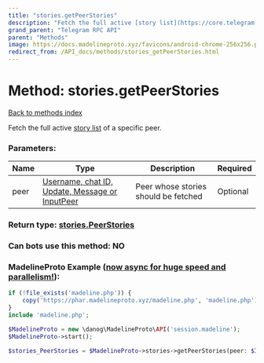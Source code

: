 ```yaml
---
title: "stories.getPeerStories"
description: "Fetch the full active [story list](https://core.telegram.org/api/stories#watching-stories) of a specific peer."
grand_parent: "Telegram RPC API"
parent: "Methods"
image: https://docs.madelineproto.xyz/favicons/android-chrome-256x256.png
redirect_from: /API_docs/methods/stories_getPeerStories.html
---
```

# Method: stories.getPeerStories
[Back to methods index](index.html)



Fetch the full active [story list](https://core.telegram.org/api/stories#watching-stories) of a specific peer.

### Parameters:

| Name     |    Type       | Description | Required |
|----------|---------------|-------------|----------|
|peer|[Username, chat ID, Update, Message or InputPeer](/API_docs/types/InputPeer.html) | Peer whose stories should be fetched | Optional|


### Return type: [stories.PeerStories](/API_docs/types/stories.PeerStories.html)

### Can bots use this method: **NO**


### MadelineProto Example ([now async for huge speed and parallelism!](https://docs.madelineproto.xyz/docs/ASYNC.html)):


```php
if (!file_exists('madeline.php')) {
    copy('https://phar.madelineproto.xyz/madeline.php', 'madeline.php');
}
include 'madeline.php';

$MadelineProto = new \danog\MadelineProto\API('session.madeline');
$MadelineProto->start();

$stories_PeerStories = $MadelineProto->stories->getPeerStories(peer: $InputPeer, );
```

